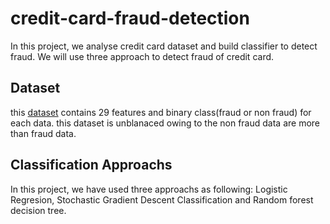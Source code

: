 # credit-card-fraud-detection

In this project, we analyse credit card dataset and build classifier to detect fraud. We will use three approach to detect fraud of credit card.

## Dataset

this [dataset](https://www.kaggle.com/mlg-ulb/creditcardfraud) contains 29 features and binary class(fraud or non fraud) for each data. this dataset is unblanaced owing to the non fraud data are more than fraud data.

## Classification Approachs
 In this project, we have used three approachs as following: Logistic Regresion, Stochastic Gradient Descent Classification and Random forest decision tree.
